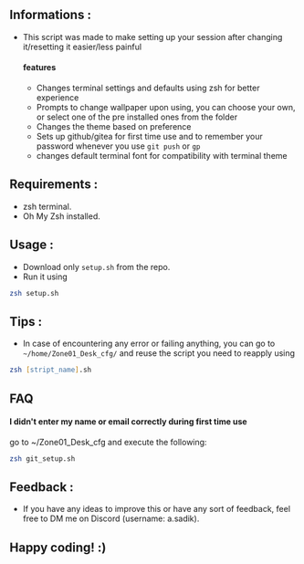 ## Informations :
   - This script was made to make setting up your session after changing it/resetting it easier/less painful
        ####    features
        + Changes terminal settings and defaults using zsh for better experience
        + Prompts to change wallpaper upon using, you can choose your own, or select one of the pre installed ones from the folder
        + Changes the theme based on preference
        + Sets up github/gitea for first time use and to remember your password whenever you use `git push` or `gp`
        + changes default terminal font for compatibility with terminal theme
## Requirements :
- zsh terminal.
- Oh My Zsh installed.

## Usage :
- Download only `setup.sh` from the repo.
- Run it using
```zsh
zsh setup.sh
```

## Tips :
- In case of encountering any error or failing anything, you can go to `~/home/Zone01_Desk_cfg/` and reuse the script you need to reapply using
```zsh
zsh [stript_name].sh
```

## FAQ

#### I didn't enter my name or email correctly during first time use

go to ~/Zone01_Desk_cfg and execute the following:
```zsh
zsh git_setup.sh
```

## Feedback :
- If you have any ideas to improve this or have any sort of feedback, feel free to DM me on Discord (username: a.sadik).

## **Happy coding!** :)